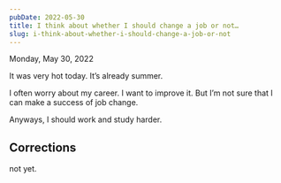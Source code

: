 ```yaml
---
pubDate: 2022-05-30
title: I think about whether I should change a job or not…
slug: i-think-about-whether-i-should-change-a-job-or-not
---
```


Monday, May 30, 2022

It was very hot today. It’s already summer.

I often worry about my career. I want to improve it. But I’m not sure that I can make a success of job change.

Anyways, I should work and study harder.

## Corrections
not yet.